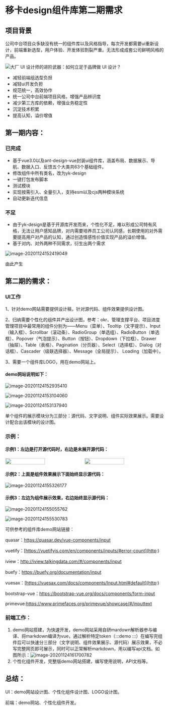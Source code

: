 # 移卡design组件库第二期需求

## 项目背景

公司中台项目众多缺没有统一的组件库以及风格指导，每次开发都需要ui重新设计，前端重新选型，用户体验、开发体验割裂严重。无法形成成套公司鲜明风格的产品。

![大厂 UI 设计师的进阶武器：如何立足于品牌做 UI 设计？](https://image.uisdc.com/wp-content/uploads/2019/09/uisdc-ui-20190924-6.jpg)

- 减轻前端组选型负担
- 减轻ui开发负担
- 规范统一，高效协作
- 统一公司中台前端项目风格，增强产品辨识度
- 减少第三方库的依赖，增强业务稳定性
- 沉淀技术积累
- 提高认知，溢价增值

## 第一期内容：

### 已完成

- 基于vue3.0以及ant-design-vue封装ui组件库，涵盖布局、数据展示、导航、数据入口、反馈五个大类共63个基础组件。
- 修改组件中所有类名，改为yk-design
- 一键打包发布脚本
- 测试模块
- 实现按需引入、全量引入，支持esm以及cjs两种模块系统
- 自动更新迭代信息

### 不足

- 由于yk-design是基于开源库开发而来，个性化不足，难以形成公司特有风格，无法让用户感知品牌，对内需要培养员工公司认同感，长期使用的对外需要提高用户对产品的认知，通过创造情感性价值实现产品的溢价增值。
- 基于对内、对外两种不同需求，衍生出两个需求

![image-20201124152419049](C:\Users\simple\AppData\Roaming\Typora\typora-user-images\image-20201124152419049.png)

由此产生

## 第二期的需求：

### UI工作

1、针对demo网站需要提供设计稿，针对源代码、组件效果提供设计图。

2、归纳需要个性化的组件并产出设计图，参考：okr、管理支撑平台、项目进度管理项目中最常用的组件分别为——Menu（菜单）、Tooltip（文字提示）、Input（输入框）、Scrollbar（滚动条）、RadioGroup（单选组）、RadioButton（单选框）、Popover（气泡提示）、Button（按钮）、Dropdown（下拉框）、Drawer（抽屉）、Table（表格）、Pagination（分页器）、Select（选择框）、Dialog（对话框）、Cascader（级联选择器）、Message（全局提示）、 Loading（加载中）。

3、需要一个组件库LOGO，用在demo网站上。

#### demo网站说明如下：

![image-20201124152935410](C:\Users\simple\AppData\Roaming\Typora\typora-user-images\image-20201124152935410.png)

![image-20201124153104060](C:\Users\simple\AppData\Roaming\Typora\typora-user-images\image-20201124153104060.png)

![image-20201124153137940](C:\Users\simple\AppData\Roaming\Typora\typora-user-images\image-20201124153137940.png)

单个组件的展示模块分为三部分：源代码、文字说明、组件实际效果展示。需要设计配合出该模块的设计图。

### 示例：

#### 示例1：左边是打开源代码时，右边是未展开源代码：

<div style="display:flex">
	<img width="50%" height="100%" src="C:\Users\simple\AppData\Roaming\Typora\typora-user-images\image-20201124153648755.png"/>
    <img width="50%" height="100%" src="C:\Users\simple\AppData\Roaming\Typora\typora-user-images\image-20201124153731850.png"/>
</div>


#### 示例2：上面是组件效果展示下面始终显示源代码：

![image-20201124155326177](C:\Users\simple\AppData\Roaming\Typora\typora-user-images\image-20201124155326177.png)





#### 示例3：左边为组件展示效果，右边始终显示源代码：

![image-20201124155055762](C:\Users\simple\AppData\Roaming\Typora\typora-user-images\image-20201124155055762.png)

![image-20201124155530783](C:\Users\simple\AppData\Roaming\Typora\typora-user-images\image-20201124155530783.png)

可供参考的组件库demo网站链接：

quasar：https://quasar.dev/vue-components/input

vuetify：[https://vuetifyjs.com/en/components/inputs/#error-count](http:)

iview：http://iview.talkingdata.com/#/components/input

buefy：https://buefy.org/documentation/input

vuesax：[https://vuesax.com/docs/components/Input.html#default](http:)

bootstrap-vue：https://bootstrap-vue.org/docs/components/form-input 

primevue:https://www.primefaces.org/primevue/showcase/#/inputtext 

### 前端工作：

1. demo网站搭建，为快速开发，demo网站采用自研mardown解析器参与编译、将markdown编译为vue，通过解析特定token（:::demo :::）在编写完组件后可以快速分三部分（文字说明、组件效果展示、源代码）展示效果，不必写完整网页即可展示，同时可以正常解析markdown，用以编写api文档。如图所示：![image-20201124161700782](C:\Users\simple\AppData\Roaming\Typora\typora-user-images\image-20201124161700782.png)
2. 个性化组件开发，完整版demo网站搭建，编写使用说明，API文档等。

## 总结：

UI：demo网站设计图、个性化组件设计图、LOGO设计图。

前端：demo网站、个性化组件开发。